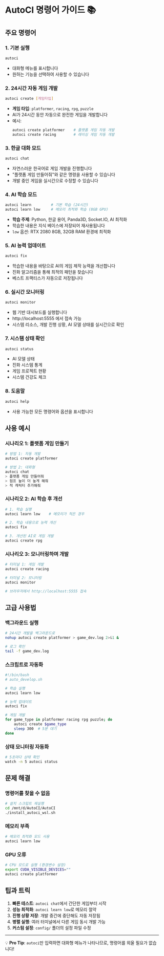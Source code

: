 # AutoCI 명령어 가이드 📚

## 주요 명령어

### 1. 기본 실행
```bash
autoci
```
- 대화형 메뉴를 표시합니다
- 원하는 기능을 선택하여 사용할 수 있습니다

### 2. 24시간 자동 게임 개발
```bash
autoci create [게임타입]
```
- **게임 타입**: `platformer`, `racing`, `rpg`, `puzzle`
- AI가 24시간 동안 자동으로 완전한 게임을 개발합니다
- 예시:
  ```bash
  autoci create platformer    # 플랫폼 게임 자동 개발
  autoci create racing        # 레이싱 게임 자동 개발
  ```

### 3. 한글 대화 모드
```bash
autoci chat
```
- 자연스러운 한국어로 게임 개발을 진행합니다
- "플랫폼 게임 만들어줘"와 같은 명령을 사용할 수 있습니다
- 개발 중인 게임을 실시간으로 수정할 수 있습니다

### 4. AI 학습 모드
```bash
autoci learn         # 기본 학습 (24시간)
autoci learn low     # 메모리 최적화 학습 (8GB GPU)
```
- **학습 주제**: Python, 한글 용어, Panda3D, Socket.IO, AI 최적화
- 학습한 내용은 지식 베이스에 저장되어 재사용됩니다
- `low` 옵션: RTX 2080 8GB, 32GB RAM 환경에 최적화

### 5. AI 능력 업데이트
```bash
autoci fix
```
- 학습한 내용을 바탕으로 AI의 게임 제작 능력을 개선합니다
- 진화 알고리즘을 통해 최적의 패턴을 찾습니다
- 베스트 프랙티스가 자동으로 저장됩니다

### 6. 실시간 모니터링
```bash
autoci monitor
```
- 웹 기반 대시보드를 실행합니다
- http://localhost:5555 에서 접속 가능
- 시스템 리소스, 개발 진행 상황, AI 모델 상태를 실시간으로 확인

### 7. 시스템 상태 확인
```bash
autoci status
```
- AI 모델 상태
- 진화 시스템 통계
- 게임 프로젝트 현황
- 시스템 건강도 체크

### 8. 도움말
```bash
autoci help
```
- 사용 가능한 모든 명령어와 옵션을 표시합니다

## 사용 예시

### 시나리오 1: 플랫폼 게임 만들기
```bash
# 방법 1: 자동 개발
autoci create platformer

# 방법 2: 대화형
autoci chat
> 플랫폼 게임 만들어줘
> 점프 높이 더 높게 해줘
> 적 캐릭터 추가해줘
```

### 시나리오 2: AI 학습 후 개선
```bash
# 1. 학습 실행
autoci learn low    # 메모리가 적은 경우

# 2. 학습 내용으로 능력 개선
autoci fix

# 3. 개선된 AI로 게임 개발
autoci create rpg
```

### 시나리오 3: 모니터링하며 개발
```bash
# 터미널 1: 게임 개발
autoci create racing

# 터미널 2: 모니터링
autoci monitor

# 브라우저에서 http://localhost:5555 접속
```

## 고급 사용법

### 백그라운드 실행
```bash
# 24시간 개발을 백그라운드로
nohup autoci create platformer > game_dev.log 2>&1 &

# 로그 확인
tail -f game_dev.log
```

### 스크립트로 자동화
```bash
#!/bin/bash
# auto_develop.sh

# 학습 실행
autoci learn low

# 능력 업데이트
autoci fix

# 게임 개발
for game_type in platformer racing rpg puzzle; do
    autoci create $game_type
    sleep 300  # 5분 대기
done
```

### 상태 모니터링 자동화
```bash
# 5초마다 상태 확인
watch -n 5 autoci status
```

## 문제 해결

### 명령어를 찾을 수 없음
```bash
# 설치 스크립트 재실행
cd /mnt/d/AutoCI/AutoCI
./install_autoci_wsl.sh
```

### 메모리 부족
```bash
# 메모리 최적화 모드 사용
autoci learn low
```

### GPU 오류
```bash
# CPU 모드로 실행 (환경변수 설정)
export CUDA_VISIBLE_DEVICES=""
autoci create platformer
```

## 팁과 트릭

1. **빠른 테스트**: `autoci chat`에서 간단한 게임부터 시작
2. **성능 최적화**: `autoci learn low`로 메모리 절약
3. **진행 상황 저장**: 개발 중간에 중단해도 자동 저장됨
4. **병렬 실행**: 여러 터미널에서 다른 게임 동시 개발 가능
5. **커스텀 설정**: `config/` 폴더의 설정 파일 수정

---

💡 **Pro Tip**: `autoci`만 입력하면 대화형 메뉴가 나타나므로, 명령어를 외울 필요가 없습니다!